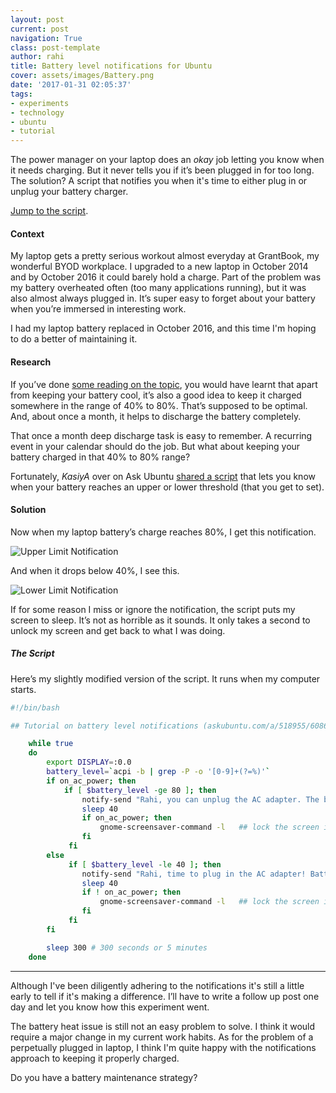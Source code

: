 ```yaml
---
layout: post
current: post
navigation: True
class: post-template
author: rahi
title: Battery level notifications for Ubuntu
cover: assets/images/Battery.png
date: '2017-01-31 02:05:37'
tags:
- experiments
- technology
- ubuntu
- tutorial
---
```


The power manager on your laptop does an *okay* job letting you know when it needs charging. But it never tells you if it’s been plugged in for too long. The solution? A script that notifies you when it's time to either plug in or unplug your battery charger.

[Jump to the script][5].

#### Context

My laptop gets a pretty serious workout almost everyday at GrantBook, my wonderful BYOD workplace. I upgraded to a new laptop in October 2014 and by October 2016 it could barely hold a charge. Part of the problem was my battery overheated often (too many applications running), but it was also almost always plugged in. It’s super easy to forget about your battery when you’re immersed in interesting work.

I had my laptop battery replaced in October 2016, and this time I'm hoping to do a better of maintaining it.

#### Research

If you’ve done [some reading on the topic][1], you would have learnt that apart from keeping your battery cool, it’s also a good idea to keep it charged somewhere in the range of 40% to 80%. That’s supposed to be optimal. And, about once a month, it helps to discharge the battery completely.

That once a month deep discharge task is easy to remember. A recurring event in your calendar should do the job. But what about keeping your battery charged in that 40% to 80% range?

Fortunately, *KasiyA* over on Ask Ubuntu [shared a script][2] that lets you know when your battery reaches an upper or lower threshold (that you get to set).

#### Solution

Now when my laptop battery’s charge reaches 80%, I get this notification.

![Upper Limit Notification][3]

And when it drops below 40%, I see this.

![Lower Limit Notification][4]

If for some reason I miss or ignore the notification, the script puts my screen to sleep. It’s not as horrible as it sounds. It only takes a second to unlock my screen and get back to what I was doing.

##### The Script

Here’s my slightly modified version of the script. It runs when my computer starts.

```bash
#!/bin/bash

## Tutorial on battery level notifications (askubuntu.com/a/518955/60869)

    while true
    do
        export DISPLAY=:0.0
        battery_level=`acpi -b | grep -P -o '[0-9]+(?=%)'`
        if on_ac_power; then
            if [ $battery_level -ge 80 ]; then
                notify-send "Rahi, you can unplug the AC adapter. The battery is charging above 80%." "Charging: ${battery_level}% "
                sleep 40
                if on_ac_power; then
                    gnome-screensaver-command -l   ## lock the screen if you don't unplug AC adapter after 40 seconds
                fi
             fi
        else
             if [ $battery_level -le 40 ]; then
                notify-send "Rahi, time to plug in the AC adapter! Battery charge is lower than 40%." "Charging: ${battery_level}%"
                sleep 40
                if ! on_ac_power; then
                    gnome-screensaver-command -l   ## lock the screen if you don't plug AC adapter after 40 seconds
                fi
             fi
        fi

        sleep 300 # 300 seconds or 5 minutes
    done
```

---

Although I've been diligently adhering to the notifications it's still a little early to tell if it's making a difference. I’ll have to write a follow up post one day and let you know how this experiment went.

The battery heat issue is still not an easy problem to solve. I think it would require a major change in my current work habits. As for the problem of a perpetually plugged in laptop, I think I'm quite happy with the notifications approach to keeping it properly charged.

Do you have a battery maintenance strategy?


[1]: http://tab.bz/jg72t
[2]: http://askubuntu.com/a/518955/60869
[3]: https://lh3.googleusercontent.com/8ADwre1faOtOMmOIXcxrkjYaTEJyyayYNfv39zOmdvslml7TC2V6JVqWbqV_vFpG-fZn6uJ6z4kKgU5bgmwowCt8JQTmStA5GTFOBT_qieGYhH--aQoaZ8r5MY2pv3UwkpeddwR2HygQQEb46pyNPDX-tSXy_cIome8ZGezthHseBmmIP2NKej-pUwEOSwQL7zucrF6mGMTywXUHd-c3yx8r8gwc8Of2FWohBI85vWcWU5gBQDXXQzNAgV6WTsDFPevoemCWRzfgxzxj4Xt33ip4dtSeMjO2IwFeWXtz9VX8wWT2F755Huz1Gf9IJNsc9iB9vmhHjvZv9dJUub7IvcWsrl1Gj7nhqdUtxZFMLIfFpaZM-YMWdS4rpMuppdOSS8moxzgrQ0sHdgdHIBkGkMNgtzw44Un5zvTiaW6PqMJKElD6wNdiDp8M7L8dNA2wnHmfzLThHydX3931EGhXyTemP_EH7WqPO9DPQk8yZIZ_DkpNI_r5D0_JAG8lDBL1t1cVF6uoi_c0CxBR5Q3L1IR3HYrMkUqA8mMX-OYByVeVYGcsl6lMjG2KAvNH0bt2K4dNkwzu_xLV4lDlyjzqKyPJB3W1Ukj3iQerN816V5_Yljz3oVN9Lg=w351-h75-no
[4]: https://lh3.googleusercontent.com/SQwtcVNb7CWWcH28yEbcLnZf31wKE76cjSZSavQD7TTVb3FdfeSvMgkyXPNqtXKj6IZHH_wloenZve9zPUgsbK5-2kBwFfk-P11Gof7KY_rK_UCLHsH4rOJXAnlPRJ3p2IEt901ameAYSXuBfzEhaPbx1ZnO0XBAppFxZb9RJkldYTjGdndJ73-YGF_Ce6t9fPSN672Xv5LUBs8O0hSSB8IafI9XGzXXNjvCDiJJQMDOq_n4Wreyr0dOLJGYg127uhjmquwOmnHczk-6mKiEz3FTWSFedD-fWhfZ39MH7q5RRPz37C9YIxLK6_wmFgMnSyYeQ7Zx_QXgyNnaLipqfpkB64-msTweorRJKoRwvju5a3LTMHsni9ioW2rFPPqxkgxlZqxKVrWWuA-AfdTrWSGP98qV3PCuZNVZIU9t_EQ5G6YRzSP-DPf_JR51yENSsNVadbDjvqFlnriaKgA-bPWqx1Z2zYi8bSA0cKtaRIb7j6FGTXUxkc2i8Jgs4EBM7_8JKOsNRCi7z5KUORWWN5KNN40yF9f4zXTkkIQIygGe_rG6kuredARLhKxmSiFW2f6A2oe6zQJ-7ZNVWAMFUbX1sLei6fSP74jy0P5lAOs7eOVGhcU1gA=w351-h74-no
[5]: https://blog.rahidelvi.ca/battery-level-notifications-for-ubuntu/#the-script
